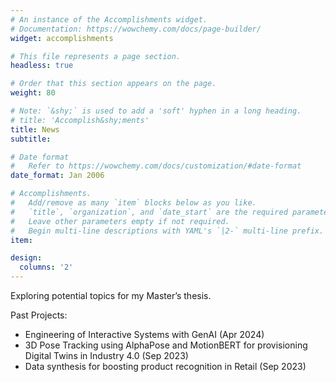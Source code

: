 ```yaml
---
# An instance of the Accomplishments widget.
# Documentation: https://wowchemy.com/docs/page-builder/
widget: accomplishments

# This file represents a page section.
headless: true

# Order that this section appears on the page.
weight: 80

# Note: `&shy;` is used to add a 'soft' hyphen in a long heading.
# title: 'Accomplish&shy;ments'
title: News
subtitle:

# Date format
#   Refer to https://wowchemy.com/docs/customization/#date-format
date_format: Jan 2006

# Accomplishments.
#   Add/remove as many `item` blocks below as you like.
#   `title`, `organization`, and `date_start` are the required parameters.
#   Leave other parameters empty if not required.
#   Begin multi-line descriptions with YAML's `|2-` multi-line prefix.
item:

design:
  columns: '2' 
---
```


<!-- Searching for interesting topics to start my Master's thesis in the upcoming months -->
Exploring potential topics for my Master’s thesis.
<!-- Submitted Manuscripts: 
  * Kamaraj, P., Annamalai, A., Vaghashiya, R., Kulkarni, M., Kazi, A., & Appaji, A. (2021). Clinically Applicable Artificial Intelligence for Retinal Imaging based Teleophthalmology for Primary Eye Care in India: A Review. Submitted. 
    * Synthetic cell-line generation for Lens-free Imaging Micrographs (Mar 2022)
  * Generative Art (July 2022) -->

<!-- Ongoing projects: -->
  <!-- * Applications of 3D Synthetic Data in Object Detection (Apr 2023)
  * Sensing, Unterstanding, and Provisioning of Real-Time Digital Twins (Apr 2023) -->
  <!-- *  -->

Past Projects:

  * Engineering of Interactive Systems with GenAI (Apr 2024)
  * 3D Pose Tracking using AlphaPose and MotionBERT for provisioning Digital Twins in Industry 4.0 (Sep 2023)
  * Data synthesis for boosting product recognition in Retail (Sep 2023)